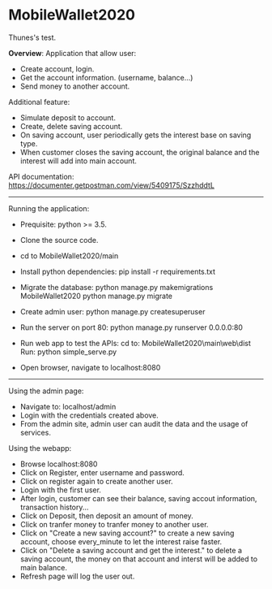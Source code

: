 # MobileWallet2020
Thunes's test.

<b>Overview</b>:
Application that allow user:
- Create account, login.
- Get the account information. (username, balance...)
- Send money to another account.

Additional feature:
- Simulate deposit to account.
- Create, delete saving account.
- On saving account, user periodically gets the interest base on saving type.
- When customer closes the saving account, the original balance and the interest will add into main account.

API documentation:
https://documenter.getpostman.com/view/5409175/SzzhddtL

---------------

Running the application:

- Prequisite: python >= 3.5.
+ Clone the source code.
+ cd to MobileWallet2020/main
+ Install python dependencies: pip install -r requirements.txt
+ Migrate the database: 
python manage.py makemigrations MobileWallet2020
python manage.py migrate

+ Create admin user:
python manage.py createsuperuser

+ Run the server on port 80:
python manage.py runserver 0.0.0.0:80

+ Run web app to test the APIs:
cd to: MobileWallet2020\main\web\dist
Run: python simple_serve.py

+ Open browser, navigate to localhost:8080

---------------
Using the admin page:
+ Navigate to: localhost/admin
+ Login with the credentials created above.
+ From the admin site, admin user can audit the data and the usage of services.

Using the webapp:
+ Browse localhost:8080
+ Click on Register, enter username and password.
+ Click on register again to create another user.
+ Login with the first user.
+ After login, customer can see their balance, saving accout information, transaction history...
+ Click on Deposit, then deposit an amount of money.
+ Click on tranfer money to tranfer money to another user.
+ Click on "Create a new saving account?" to create a new saving account, choose every_minute to let the interest raise faster.
+ Click on "Delete a saving account and get the interest." to delete a saving account, the money on that account and interst will be added to main balance.
+ Refresh page will log the user out.
 
